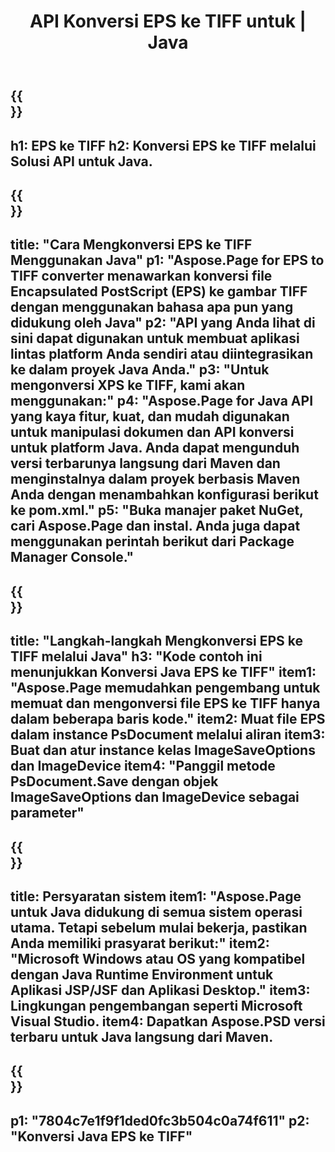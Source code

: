 ﻿---
translation: true
template: /_templates/_conversion-child-java.md
title: API Konversi EPS ke TIFF untuk | Java
url: /java/conversion/eps-to-tiff/
description: Contoh kode konversi Java untuk format EPS ke file TIFF. Gunakan kode contoh ini untuk mengonversi EPS ke TIFF dalam aplikasi berbasis Java atau Desktop apa pun.
informat: EPS
outformat: TIFF
otherformats: XPS PS
---

{{<section banner>}}
---
h1: EPS ke TIFF
h2: Konversi EPS ke TIFF melalui Solusi API untuk Java.
---

{{<section overview>}}
---
title: "Cara Mengkonversi EPS ke TIFF Menggunakan Java"
p1: "Aspose.Page for EPS to TIFF converter menawarkan konversi file Encapsulated PostScript (EPS) ke gambar TIFF dengan menggunakan bahasa apa pun yang didukung oleh Java"
p2: "API yang Anda lihat di sini dapat digunakan untuk membuat aplikasi lintas platform Anda sendiri atau diintegrasikan ke dalam proyek Java Anda."
p3: "Untuk mengonversi XPS ke TIFF, kami akan menggunakan:"
p4: "Aspose.Page for Java API yang kaya fitur, kuat, dan mudah digunakan untuk manipulasi dokumen dan API konversi untuk platform Java. Anda dapat mengunduh versi terbarunya langsung dari Maven dan menginstalnya dalam proyek berbasis Maven Anda dengan menambahkan konfigurasi berikut ke pom.xml."
p5: "Buka manajer paket NuGet, cari Aspose.Page dan instal. Anda juga dapat menggunakan perintah berikut dari Package Manager Console."
---

{{<section feature1>}}
---
title: "Langkah-langkah Mengkonversi EPS ke TIFF melalui Java"
h3: "Kode contoh ini menunjukkan Konversi Java EPS ke TIFF"
item1: "Aspose.Page memudahkan pengembang untuk memuat dan mengonversi file EPS ke TIFF hanya dalam beberapa baris kode."
item2: Muat file EPS dalam instance PsDocument melalui aliran
item3: Buat dan atur instance kelas ImageSaveOptions dan ImageDevice
item4: "Panggil metode PsDocument.Save dengan objek ImageSaveOptions dan ImageDevice sebagai parameter"
---

{{<section feature2>}}
---
title: Persyaratan sistem
item1: "Aspose.Page untuk Java didukung di semua sistem operasi utama. Tetapi sebelum mulai bekerja, pastikan Anda memiliki prasyarat berikut:"
item2: "Microsoft Windows atau OS yang kompatibel dengan Java Runtime Environment untuk Aplikasi JSP/JSF dan Aplikasi Desktop."
item3: Lingkungan pengembangan seperti Microsoft Visual Studio.
item4: Dapatkan Aspose.PSD versi terbaru untuk Java langsung dari Maven.
---

{{<section gist>}}
---
p1: "7804c7e1f9f1ded0fc3b504c0a74f611"
p2: "Konversi Java EPS ke TIFF"
---

